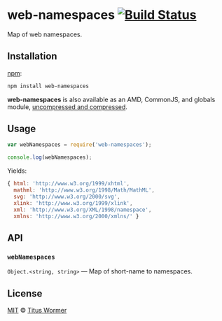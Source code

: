 # web-namespaces [![Build Status][build-badge]][build-page]

Map of web namespaces.

## Installation

[npm][]:

```bash
npm install web-namespaces
```

**web-namespaces** is also available as an AMD, CommonJS, and globals
module, [uncompressed and compressed][releases].

## Usage

```javascript
var webNamespaces = require('web-namespaces');

console.log(webNamespaces);
```

Yields:

```js
{ html: 'http://www.w3.org/1999/xhtml',
  mathml: 'http://www.w3.org/1998/Math/MathML',
  svg: 'http://www.w3.org/2000/svg',
  xlink: 'http://www.w3.org/1999/xlink',
  xml: 'http://www.w3.org/XML/1998/namespace',
  xmlns: 'http://www.w3.org/2000/xmlns/' }
```

## API

### `webNamespaces`

`Object.<string, string>` — Map of short-name to namespaces.

## License

[MIT][license] © [Titus Wormer][author]

<!-- Definition -->

[build-badge]: https://img.shields.io/travis/wooorm/web-namespaces.svg

[build-page]: https://travis-ci.org/wooorm/web-namespaces

[npm]: https://docs.npmjs.com/cli/install

[releases]: https://github.com/wooorm/web-namespaces/releases

[license]: LICENSE

[author]: http://wooorm.com
